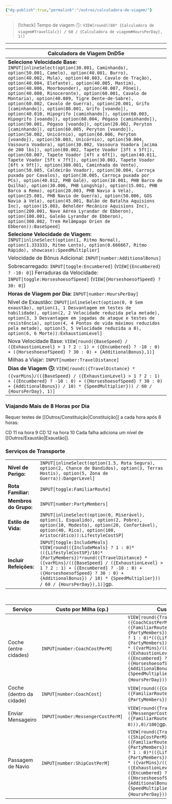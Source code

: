 ```yaml
---
{"dg-publish":true,"permalink":"/outros/calculadora-de-viagem/"}
---
```



> [!check] Tempo de viagem 🕓: `VIEW[round((88* {Calculadora de viagem#TravelCalc}) / 60 / {Calculadora de viagem#HoursPerDay}, 1)]`

___

| Calculadora de Viagem DnD5e | 
| ------------------------------------------------------------------------------------------------------------------------------------------------------------------------------------------------------------------------------------------------------------------------------------------------------------------------------------------------------------------------------------------------------------------------------------------------------------------------------------------------------------------------------------------------------------------------------------------------------------------------------------------------------------------------------------------------------------------------------------------------------------------------------------------------------------------------------------------------------------------------------------------------------------------------------------------------------------------------------------------------------------------------------------------------------------------------------------------------------------------------------------------------------------------------------------------------------------------------------------------------------------------------------------------------------------------------------------------------------------------------------------------------------------------------------------------------------------------- |
| **Selecione Velocidade Base:** `INPUT[inlineSelect(option(30.001, Caminhando), option(50.001, Camelo), option(40.001, Burro), option(40.002, Mula), option(40.003, Cavalo de Tração), option(40.004, Elefante), option(40.005, Mastim), option(40.006, Moorbounder), option(40.007, Pônei), option(40.008, Rinoceronte), option(60.001, Cavalo de Montaria), option(40.009, Tigre Dente-de-Sabre), option(60.002, Cavalo de Guerra), option(20.001, Grifo [caminhando]), option(80.001, Grifo [voando]), option(40.010, Hipogrifo [caminhando]), option(60.003, Hipogrifo [voando]), option(60.004, Pégaso [caminhando]), option(90.001, Pégaso [voando]), option(20.002, Peryton [caminhando]), option(60.005, Peryton [voando]), option(50.002, Unicórnio), option(60.006, Peryton [voando]), option(50.003, Unicórnio), option(50.004, Vassoura Voadora), option(30.002, Vassoura Voadora [acima de 200 lbs]), option(80.002, Tapete Voador [3ft x 5ft]), option(60.007, Tapete Voador [4ft x 6ft]), option(40.011, Tapete Voador [5ft x 7ft]), option(30.003, Tapete Voador [6ft x 9ft]), option(300.001, Caminhada do Vento), option(50.005, Caldeirão Voador), option(30.004, Carroça puxada por Cavalos), option(30.005, Carroça puxada por PCs), option(40.012, PHB Galé), option(10.001, PHB Barco de Quilha), option(30.006, PHB Longship), option(15.001, PHB Barco a Remo), option(20.003, PHB Navio à Vela), option(25.001, PHB Navio de Guerra), option(50.006, GOS Navio à Vela), option(45.001, Balão de Batalha Aquisions Inc), option(15.003, Beholder Mecânico Aquisions Inc), option(200.001, Nave Aérea Lyrandar de Ebberon), option(100.001, Galeão Lyrandar de Ebberon), option(300.002, Trem Relâmpago Orien de Ebberon)):BaseSpeed]` |
| **Selecione Velocidade de Viagem:** `INPUT[inlineSelect(option(1, Ritmo Normal), option(1.333333, Ritmo Lento), option(0.666667, Ritmo Rápido), showcase):SpeedMultiplier]`   |
| Velocidade de Bônus Adicional: `INPUT[number:AdditionalBonus]`  |
| Sobrecarregado: `INPUT[toggle:Encumbered]` (`VIEW[{Encumbered} ? -10: 0]`) Ferraduras da Velocidade: `INPUT[toggle:HorseshoesofSpeed]` (`VIEW[{HorseshoesofSpeed} ? 30: 0]`)  |
| **Horas de Viagem por Dia:** `INPUT[number:HoursPerDay]` |
| Nível de Exaustão: `INPUT[inlineSelect(option(0, 0 Sem exaustão), option(1, 1 Desvantagem em testes de habilidade), option(2, 2 Velocidade reduzida pela metade), option(3, 3 Desvantagem em jogadas de ataque e testes de resistência), option(4, 4 Pontos de vida máximos reduzidos pela metade), option(5, 5 Velocidade reduzida a 0), option(6, 6 Morte)):ExhaustionLevel]`  |
| Nova Velocidade Base: `VIEW[round({BaseSpeed} / ({ExhaustionLevel} > 1 ? 2 : 1) + ({Encumbered} ? -10 : 0) + ({HorseshoesofSpeed} ? 30 : 0) + {AdditionalBonus},1)]` |
| Milhas a Viajar:  `INPUT[number:TravelDistance]`  |
| **Dias de Viagem 🕓:** `VIEW[round(({TravelDistance} * ({varMins}/(({BaseSpeed} / ({ExhaustionLevel} > 1 ? 2 : 1) + ({Encumbered} ? -10 : 0) + ({HorseshoesofSpeed} ? 30 : 0) + {AdditionalBonus}) / 10) * {SpeedMultiplier})) / 60 / {HoursPerDay}, 1)]`  |

### Viajando Mais de 8 Horas por Dia
Requer testes de [[Outros/Constituição\|Constituição]] a cada hora após 8 horas:

CD 11 na hora 9
CD 12 na hora 10
Cada falha adiciona um nível de [[Outros/Exaustão\|Exaustão]].

### Serviços de Transporte

|                     |                                                                                                                                        |
| ------------------- | -------------------------------------------------------------------------------------------------------------------------------------- |
| **Nível de Perigo:**   | `INPUT[inlineSelect(option(1.5, Rota Segura), option(2, Chance de Bandidos), option(3, Terras Hostis), option(5, Zona de Guerra)):DangerLevel]` |
| **Rota Familiar:** | `INPUT[toggle:FamiliarRoute]`                                                                                                          |
| **Membros do Grupo:** | `INPUT[number:PartyMembers]`                                                                                                           |
| **Estilo de Vida:**   | `INPUT[inlineSelect(option(0, Miserável), option(1, Esqualido), option(2, Pobre), option(10, Modesto), option(20, Confortável), option(40, Rico), option(100, Aristocrático)):LifestyleCostSP]` |
| **Incluir Refeições:** | `INPUT[toggle:IncludeMeals]` `VIEW[round(({IncludeMeals} ? 1 : 0)*(({LifestyleCostSP}/10)*{PartyMembers})*round(({TravelDistance} * ({varMins}/(({BaseSpeed} / ({ExhaustionLevel} > 1 ? 2 : 1) + ({Encumbered} ? -10 : 0) + ({HorseshoesofSpeed} ? 30 : 0) + {AdditionalBonus}) / 10) * {SpeedMultiplier})) / 60 / {HoursPerDay}),1)]`gp.                                                                                                          |
<br>

| Serviço               | Custo por Milha (cp.)                     | Custo Total gp.cp |
| --------------------- | --------------------------------- | ---------- |
| Coche (entre cidades) | `INPUT[number:CoachCostPerM]`     | `VIEW[round({TravelDistance}*({CoachCostPerM}*({DangerLevel}+({FamiliarRoute} ? -0.5 : 0))*{PartyMembers}),0)/100+(({IncludeMeals} ? 1 : 0)*(({LifestyleCostSP}/10)*{PartyMembers})*round(({TravelDistance} * ({varMins}/(({BaseSpeed} / ({ExhaustionLevel} > 1 ? 2 : 1) + ({Encumbered} ? -10 : 0) + ({HorseshoesofSpeed} ? 30 : 0) + {AdditionalBonus}) / 10) * {SpeedMultiplier})) / 60 / {HoursPerDay}))]`gp.            |
| Coche (dentro da cidade)   | `INPUT[number:CoachCost]`         | `VIEW[round(({CoachCost}*({DangerLevel}+({FamiliarRoute} ? -0.5 : 0))*{PartyMembers}),0)/100]`gp.          |
| Enviar Mensageiro        | `INPUT[number:MessengerCostPerM]` | `VIEW[round({TravelDistance}*({MessengerCostPerM}*({DangerLevel}+({FamiliarRoute} ? -0.5 : 0))),0)/100]`gp.           |
| Passagem de Navio         | `INPUT[number:ShipCostPerM]`      | `VIEW[round({TravelDistance}*({ShipCostPerM}*({DangerLevel}+({FamiliarRoute} ? -0.5 : 0))*{PartyMembers}),0)/100+(({IncludeMeals} ? 1 : 0)*(({LifestyleCostSP}/10)*{PartyMembers})*round(({TravelDistance} * ({varMins}/(({BaseSpeed} / ({ExhaustionLevel} > 1 ? 2 : 1) + ({Encumbered} ? -10 : 0) + ({HorseshoesofSpeed} ? 30 : 0) + {AdditionalBonus}) / 10) * {SpeedMultiplier})) / 60 / {HoursPerDay}))]`gp.           |
